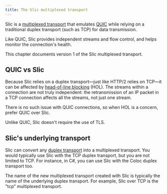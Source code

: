 ```yaml
---
title: The Slic multiplexed transport
---
```


Slic is a [multiplexed transport][multiplexed-transport] that emulates [QUIC][quic] while relying on a traditional
duplex transport (such as TCP) for data transmission.

Like QUIC, Slic provides independent streams and flow control, and helps monitor the connection's health.

This chapter documents version 1 of the Slic multiplexed transport.

## QUIC vs Slic

Because Slic relies on a duplex transport—just like HTTP/2 relies on TCP—it can be affected by
[head-of-line blocking][hol] (HOL). The streams within a connection are not truly independent: the retransmission of an
IP packet in a TCP connection affects all the streams, not just one stream.

There is no such issue with QUIC connections, so when HOL is a concern, prefer QUIC over Slic.

Unlike QUIC, Slic doesn't require the use of TLS.

## Slic's underlying transport

Slic can convert any [duplex transport][duplex-transport] into a multiplexed transport. You would typically use Slic
with the TCP duplex transport, but you are not limited to TCP. For instance, in C#, you can use Slic with the Coloc
duplex transport too.

The name of the new multiplexed transport created with Slic is typically the name of the underlying duplex transport.
For example, Slic over TCP is the "tcp" multiplexed transport.

[hol]: https://en.wikipedia.org/wiki/Head-of-line_blocking
[quic]: https://datatracker.ietf.org/doc/rfc9000
[duplex-transport]: ../protocols-and-transports/ice-duplex-transports
[multiplexed-transport]: ../protocols-and-transports/icerpc-multiplexed-transports
